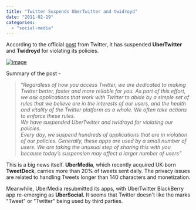 ```yaml
---
title: "Twitter Suspends UberTwitter and twidroyd"
date: "2011-02-19"
categories: 
  - "social-media"
---
```


According to the official [post](http://support.twitter.com/articles/452648-i-m-having-problems-logging-in-to-ubertwitter-or-twidroyd) from Twitter, it has suspended **UberTwitter** and **Twidroyd** for violating its policies.

[![image](http://lh4.ggpht.com/_40bmzDo_mBs/TWBDs31IiaI/AAAAAAAABys/PM9eZCAT8wc/image_thumb%5B1%5D.png?imgmax=800 "image")](http://lh5.ggpht.com/_40bmzDo_mBs/TWBDq0WphoI/AAAAAAAAByo/p-prIBK0VEo/s1600-h/image%5B3%5D.png)

Summary of the post -

> “_Regardless of how you access Twitter, we are dedicated to making Twitter better, faster and more reliable for you. As part of this effort, we ask applications that work with Twitter to abide by a simple set of rules that we believe are in the interests of our users, and the health and vitality of the Twitter platform as a whole. We often take actions to enforce these rules.  
> We have suspended UberTwitter and twidroyd for violating our policies.  
> Every day, we suspend hundreds of applications that are in violation of our policies. Generally, these apps are used by a small number of users. We are taking the unusual step of sharing this with you because today’s suspension may affect a larger number of users”_

This is a big news itself. **UberMedia**, which recently acquired UK-born **TweetDeck**, carries more than 20% of tweets sent daily. The privacy issues are related to handling Tweets longer than 140 characters and monetization.

Meanwhile, UberMedia resubmitted its apps, with UberTwitter BlackBerry app re-emerging as **UberSocial.** It seems that Twitter doesn't like the marks "Tweet" or "Twitter" being used by third parties.
